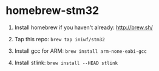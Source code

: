 homebrew-stm32
==============

1. Install homebrew if you haven't already: http://brew.sh/

2. Tap this repo: `brew tap iniwf/stm32`

3. Install gcc for ARM: `brew install arm-none-eabi-gcc`

4. Install stlink: `brew install --HEAD stlink`
